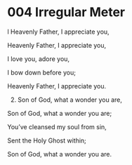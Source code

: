 # 004 Irregular Meter

l Heavenly Father, I appreciate you,

Heavenly Father, I appreciate you,

I love you, adore you,

I bow down before you;

Heavenly Father, I appreciate you.

2.  Son of God, what a wonder you are,

Son of God, what a wonder you are;

You’ve cleansed my soul from sin,

Sent the Holy Ghost within;

Son of God, what a wonder you are.

